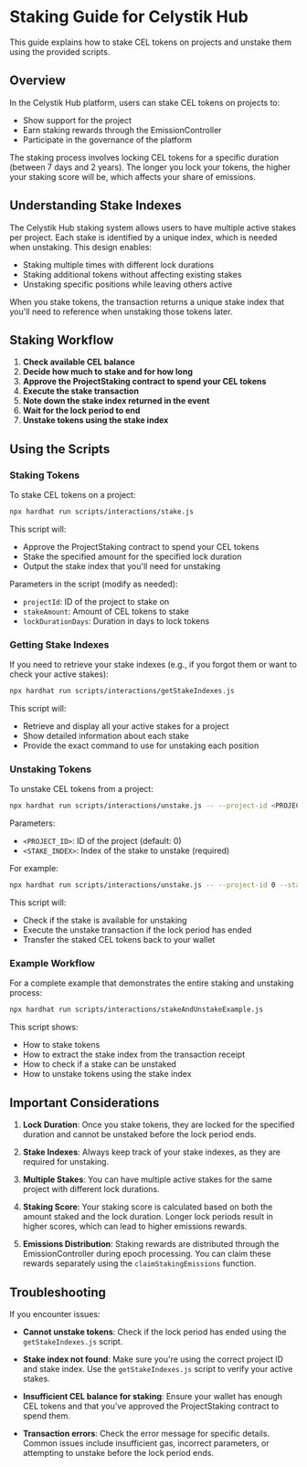 # Staking Guide for Celystik Hub

This guide explains how to stake CEL tokens on projects and unstake them using the provided scripts.

## Overview

In the Celystik Hub platform, users can stake CEL tokens on projects to:
- Show support for the project
- Earn staking rewards through the EmissionController
- Participate in the governance of the platform

The staking process involves locking CEL tokens for a specific duration (between 7 days and 2 years). The longer you lock your tokens, the higher your staking score will be, which affects your share of emissions.

## Understanding Stake Indexes

The Celystik Hub staking system allows users to have multiple active stakes per project. Each stake is identified by a unique index, which is needed when unstaking. This design enables:

- Staking multiple times with different lock durations
- Staking additional tokens without affecting existing stakes
- Unstaking specific positions while leaving others active

When you stake tokens, the transaction returns a unique stake index that you'll need to reference when unstaking those tokens later.

## Staking Workflow

1. **Check available CEL balance**
2. **Decide how much to stake and for how long**
3. **Approve the ProjectStaking contract to spend your CEL tokens**
4. **Execute the stake transaction**
5. **Note down the stake index returned in the event**
6. **Wait for the lock period to end**
7. **Unstake tokens using the stake index**

## Using the Scripts

### Staking Tokens

To stake CEL tokens on a project:

```bash
npx hardhat run scripts/interactions/stake.js
```

This script will:
- Approve the ProjectStaking contract to spend your CEL tokens
- Stake the specified amount for the specified lock duration
- Output the stake index that you'll need for unstaking

Parameters in the script (modify as needed):
- `projectId`: ID of the project to stake on
- `stakeAmount`: Amount of CEL tokens to stake
- `lockDurationDays`: Duration in days to lock tokens

### Getting Stake Indexes

If you need to retrieve your stake indexes (e.g., if you forgot them or want to check your active stakes):

```bash
npx hardhat run scripts/interactions/getStakeIndexes.js
```

This script will:
- Retrieve and display all your active stakes for a project
- Show detailed information about each stake
- Provide the exact command to use for unstaking each position

### Unstaking Tokens

To unstake CEL tokens from a project:

```bash
npx hardhat run scripts/interactions/unstake.js -- --project-id <PROJECT_ID> --stake-index <STAKE_INDEX>
```

Parameters:
- `<PROJECT_ID>`: ID of the project (default: 0)
- `<STAKE_INDEX>`: Index of the stake to unstake (required)

For example:
```bash
npx hardhat run scripts/interactions/unstake.js -- --project-id 0 --stake-index 2
```

This script will:
- Check if the stake is available for unstaking
- Execute the unstake transaction if the lock period has ended
- Transfer the staked CEL tokens back to your wallet

### Example Workflow

For a complete example that demonstrates the entire staking and unstaking process:

```bash
npx hardhat run scripts/interactions/stakeAndUnstakeExample.js
```

This script shows:
- How to stake tokens
- How to extract the stake index from the transaction receipt
- How to check if a stake can be unstaked
- How to unstake tokens using the stake index

## Important Considerations

1. **Lock Duration**: Once you stake tokens, they are locked for the specified duration and cannot be unstaked before the lock period ends.

2. **Stake Indexes**: Always keep track of your stake indexes, as they are required for unstaking.

3. **Multiple Stakes**: You can have multiple active stakes for the same project with different lock durations.

4. **Staking Score**: Your staking score is calculated based on both the amount staked and the lock duration. Longer lock periods result in higher scores, which can lead to higher emissions rewards.

5. **Emissions Distribution**: Staking rewards are distributed through the EmissionController during epoch processing. You can claim these rewards separately using the `claimStakingEmissions` function.

## Troubleshooting

If you encounter issues:

- **Cannot unstake tokens**: Check if the lock period has ended using the `getStakeIndexes.js` script.

- **Stake index not found**: Make sure you're using the correct project ID and stake index. Use the `getStakeIndexes.js` script to verify your active stakes.

- **Insufficient CEL balance for staking**: Ensure your wallet has enough CEL tokens and that you've approved the ProjectStaking contract to spend them.

- **Transaction errors**: Check the error message for specific details. Common issues include insufficient gas, incorrect parameters, or attempting to unstake before the lock period ends. 